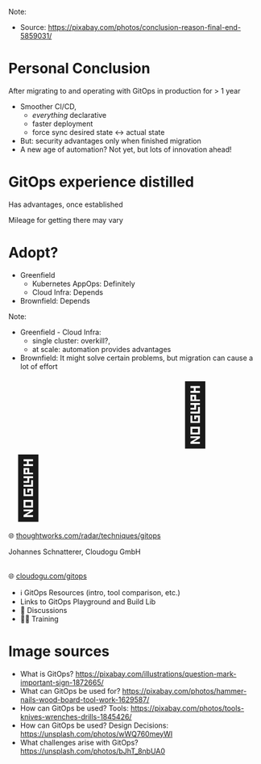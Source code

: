 <!-- .slide: data-background-image="images/conclusion.jpg"  -->
Note:
* Source: https://pixabay.com/photos/conclusion-reason-final-end-5859031/



# Personal Conclusion

After migrating to and operating with GitOps in production for > 1 year

* Smoother CI/CD,
  * *everything* declarative
  * faster deployment 
  * force sync desired state ↔️ actual state 
* But: security advantages only when finished migration
* A new age of automation? Not yet, but lots of innovation ahead!



# GitOps experience distilled

<i class="fas fa-plus"></i> Has advantages, once established

<i class="fas fa-minus"></i> Mileage for getting there may vary



# Adopt?

* Greenfield
  * Kubernetes AppOps: Definitely
  * Cloud Infra: Depends
* Brownfield: Depends

Note:
* Greenfield - Cloud Infra:
  * single cluster: overkill?,
  * at scale: automation provides advantages
* Brownfield: It might solve certain problems, but migration can cause a lot of effort




<img data-src="images/tec-radar-gitops.png" width="65%"/>
<span class="floatRight;" style="font-size: 120px">🧐 🤔</span>

🌐 [thoughtworks.com/radar/techniques/gitops](https://www.thoughtworks.com/radar/techniques/gitops)



<!-- .slide: data-background-image="images/title.svg"-->
<!-- .slide: id="last" -->

Johannes Schnatterer, Cloudogu GmbH
<br/><br/>


🌐 [cloudogu.com/gitops](https://cloudogu.com/gitops/)
 * ℹ️ GitOps Resources (intro, tool comparison, etc.)
 * <i class='fab fa-github'></i> Links to GitOps Playground and Build Lib
 * 💬 Discussions
 * 🧑‍🏫 Training
[<img data-src="images/qr-slides.png" class="floatRight" width="30%"/>](https://cloudogu.github.io/gitops-talks/)



# Image sources

* What is GitOps?
  https://pixabay.com/illustrations/question-mark-important-sign-1872665/
* What can GitOps be used for?
  https://pixabay.com/photos/hammer-nails-wood-board-tool-work-1629587/ 
* How can GitOps be used? Tools: 
  https://pixabay.com/photos/tools-knives-wrenches-drills-1845426/
* How can GitOps be used? Design Decisions: 
  https://unsplash.com/photos/wWQ760meyWI
* What challenges arise with GitOps? 
  https://unsplash.com/photos/bJhT_8nbUA0